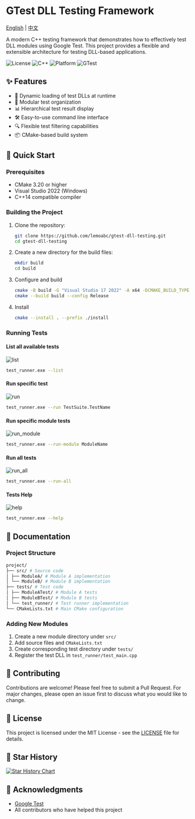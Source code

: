 # GTest DLL Testing Framework

[English](./README.md) | [中文](./README_CN.md)

A modern C++ testing framework that demonstrates how to effectively test DLL modules using Google Test. This project provides a flexible and extensible architecture for testing DLL-based applications.

![License](https://img.shields.io/badge/license-MIT-blue.svg)
![C++](https://img.shields.io/badge/C%2B%2B-14-blue)
![Platform](https://img.shields.io/badge/platform-Windows-lightgrey)
![GTest](https://img.shields.io/badge/GTest-1.13.0-green)

## ✨ Features

- 🔌 Dynamic loading of test DLLs at runtime
- 🎯 Modular test organization
- 📊 Hierarchical test result display
- 🛠️ Easy-to-use command line interface
- 🔍 Flexible test filtering capabilities
- 📦 CMake-based build system

## 🚀 Quick Start

### Prerequisites

- CMake 3.20 or higher
- Visual Studio 2022 (Windows)
- C++14 compatible compiler

### Building the Project
1. Clone the repository:
   ```bash
   git clone https://github.com/lemoabc/gtest-dll-testing.git
   cd gtest-dll-testing
   ```
2. Create a new directory for the build files:
   ```bash
   mkdir build
   cd build
   ```
3. Configure and build
   ```bash
   cmake -B build -G "Visual Studio 17 2022" -A x64 -DCMAKE_BUILD_TYPE=Release
   cmake --build build --config Release
   ```
4. Install
   ```bash
   cmake --install . --prefix ./install
   ```

### Running Tests

#### List all available tests
![list](resource/list.gif)

```bash
test_runner.exe --list
```

#### Run specific test
![run](resource/run1.gif)

```bash
test_runner.exe --run TestSuite.TestName
```
#### Run specific module tests
![run_module](resource/runmodule.gif)

```bash
test_runner.exe --run-module ModuleName
```
#### Run all tests
![run_all](resource/all.gif)

```bash
test_runner.exe --run-all
```

#### Tests Help
![help](resource/help.gif)

```bash
test_runner.exe --help
```

## 📖 Documentation

### Project Structure
```bash
project/
├── src/ # Source code
│ ├── ModuleA/ # Module A implementation
│ └── ModuleB/ # Module B implementation
├── tests/ # Test code
│ ├── ModuleATest/ # Module A tests
│ ├── ModuleBTest/ # Module B tests
│ └── test_runner/ # Test runner implementation
└── CMakeLists.txt # Main CMake configuration
```

### Adding New Modules

1. Create a new module directory under `src/`
2. Add source files and `CMakeLists.txt`
3. Create corresponding test directory under `tests/`
4. Register the test DLL in `test_runner/test_main.cpp`

## 🤝 Contributing

Contributions are welcome! Please feel free to submit a Pull Request. For major changes, please open an issue first to discuss what you would like to change.

## 📄 License

This project is licensed under the MIT License - see the [LICENSE](LICENSE) file for details.

## 🌟 Star History

[![Star History Chart](https://api.star-history.com/svg?repos=lemoabc/gtest-dll-testing&type=Date)](https://star-history.com/#lemoabc/gtest-dll-testing&Date)

## 🙏 Acknowledgments

- [Google Test](https://github.com/google/googletest)
- All contributors who have helped this project